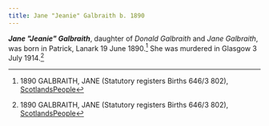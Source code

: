 ```yaml
---
title: Jane "Jeanie" Galbraith b. 1890
---
```

***Jane "Jeanie" Galbraith***, daughter of *Donald Galbraith* and *Jane Galbraith*, 
was born in Patrick, Lanark 19 June 1890.[^birth] She was murdered in Glasgow 3 July 1914.[^death]

[^birth]: 1890 GALBRAITH, JANE (Statutory registers Births 646/3 802), [ScotlandsPeople](https://www.scotlandspeople.gov.uk/view-image/nrs_stat_births/43232495)

[^death]: 1890 GALBRAITH, JANE (Statutory registers Births 646/3 802), [ScotlandsPeople](https://www.scotlandspeople.gov.uk/view-image/nrs_stat_deaths/6737951)
